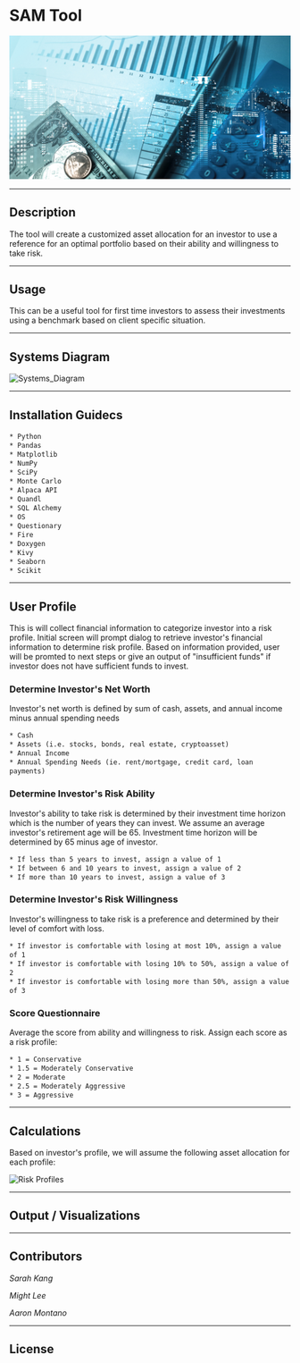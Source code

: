 # SAM Tool

![SAM Tool](./Images/main_image.jpg)

---

## Description
The tool will create a customized asset allocation for an investor to use a reference for an optimal portfolio based on their ability and willingness to take risk. 

---
## Usage
This can be a useful tool for first time investors to assess their investments using a benchmark based on client specific situation. 

---
## Systems Diagram
![Systems_Diagram]("./Systems_Diagrams/Pipelines/main_pipeline.png")

---
## Installation Guidecs
    * Python
    * Pandas
    * Matplotlib
    * NumPy
    * SciPy
    * Monte Carlo
    * Alpaca API
    * Quandl
    * SQL Alchemy
    * OS
    * Questionary
    * Fire
    * Doxygen
    * Kivy
    * Seaborn
    * Scikit

---
## User Profile
This is will collect financial information to categorize investor into a risk profile. Initial screen will prompt dialog to retrieve investor's financial information to determine risk profile. Based on information provided, user will be promted to next steps or give an output of "insufficient funds" if investor does not have sufficient funds to invest. 

### Determine Investor's Net Worth
Investor's net worth is defined by sum of cash, assets, and annual income minus annual spending needs

    * Cash
    * Assets (i.e. stocks, bonds, real estate, cryptoasset)
    * Annual Income
    * Annual Spending Needs (ie. rent/mortgage, credit card, loan payments)

### Determine Investor's Risk Ability
Investor's ability to take risk is determined by their investment time horizon which is the number of years they can invest. We assume an average investor's retirement age will be 65. Investment time horizon will be determined by 65 minus age of investor.

    * If less than 5 years to invest, assign a value of 1
    * If between 6 and 10 years to invest, assign a value of 2
    * If more than 10 years to invest, assign a value of 3

### Determine Investor's Risk Willingness
Investor's willingness to take risk is a preference and determined by their level of comfort with loss.  

    * If investor is comfortable with losing at most 10%, assign a value of 1
    * If investor is comfortable with losing 10% to 50%, assign a value of 2
    * If investor is comfortable with losing more than 50%, assign a value of 3

### Score Questionnaire
Average the score from ability and willingness to risk. Assign each score as a risk profile:

    * 1 = Conservative
    * 1.5 = Moderately Conservative
    * 2 = Moderate
    * 2.5 = Moderately Aggressive
    * 3 = Aggressive

---
## Calculations
Based on investor's profile, we will assume the following asset allocation for each profile:

![Risk Profiles](./Images/risk_score.jpg)


---
## Output / Visualizations

---
## Contributors

_Sarah Kang_ 

_Might Lee_  

_Aaron Montano_

---

## License

